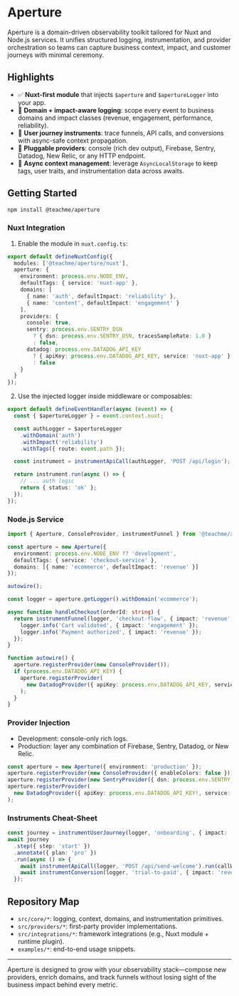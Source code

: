 # Aperture

Aperture is a domain-driven observability toolkit tailored for Nuxt and Node.js services. It unifies structured logging, instrumentation, and provider orchestration so teams can capture business context, impact, and customer journeys with minimal ceremony.

## Highlights

- ✅ **Nuxt-first module** that injects `$aperture` and `$apertureLogger` into your app.
- 🎯 **Domain + impact-aware logging**: scope every event to business domains and impact classes (revenue, engagement, performance, reliability).
- 🧭 **User journey instruments**: trace funnels, API calls, and conversions with async-safe context propagation.
- 🔌 **Pluggable providers**: console (rich dev output), Firebase, Sentry, Datadog, New Relic, or any HTTP endpoint.
- 🧱 **Async context management**: leverage `AsyncLocalStorage` to keep tags, user traits, and instrumentation data across awaits.

## Getting Started

```bash
npm install @teachme/aperture
```

### Nuxt Integration

1. Enable the module in `nuxt.config.ts`:

```ts
export default defineNuxtConfig({
  modules: ['@teachme/aperture/nuxt'],
  aperture: {
    environment: process.env.NODE_ENV,
    defaultTags: { service: 'nuxt-app' },
    domains: [
      { name: 'auth', defaultImpact: 'reliability' },
      { name: 'content', defaultImpact: 'engagement' }
    ],
    providers: {
      console: true,
      sentry: process.env.SENTRY_DSN
        ? { dsn: process.env.SENTRY_DSN, tracesSampleRate: 1.0 }
        : false,
      datadog: process.env.DATADOG_API_KEY
        ? { apiKey: process.env.DATADOG_API_KEY, service: 'nuxt-app' }
        : false
    }
  }
});
```

2. Use the injected logger inside middleware or composables:

```ts
export default defineEventHandler(async (event) => {
  const { $apertureLogger } = event.context.nuxt;

  const authLogger = $apertureLogger
    .withDomain('auth')
    .withImpact('reliability')
    .withTags({ route: event.path });

  const instrument = instrumentApiCall(authLogger, 'POST /api/login');

  return instrument.run(async () => {
    // ... auth logic
    return { status: 'ok' };
  });
});
```

### Node.js Service

```ts
import { Aperture, ConsoleProvider, instrumentFunnel } from '@teachme/aperture';

const aperture = new Aperture({
  environment: process.env.NODE_ENV ?? 'development',
  defaultTags: { service: 'checkout-service' },
  domains: [{ name: 'ecommerce', defaultImpact: 'revenue' }]
});

autowire();

const logger = aperture.getLogger().withDomain('ecommerce');

async function handleCheckout(orderId: string) {
  return instrumentFunnel(logger, 'checkout-flow', { impact: 'revenue', tags: { orderId } }).run(async () => {
    logger.info('Cart validated', { impact: 'engagement' });
    logger.info('Payment authorized', { impact: 'revenue' });
  });
}

function autowire() {
  aperture.registerProvider(new ConsoleProvider());
  if (process.env.DATADOG_API_KEY) {
    aperture.registerProvider(
      new DatadogProvider({ apiKey: process.env.DATADOG_API_KEY, service: 'checkout-service' })
    );
  }
}
```

### Provider Injection

- Development: console-only rich logs.
- Production: layer any combination of Firebase, Sentry, Datadog, or New Relic.

```ts
const aperture = new Aperture({ environment: 'production' });
aperture.registerProvider(new ConsoleProvider({ enableColors: false }));
aperture.registerProvider(new SentryProvider({ dsn: process.env.SENTRY_DSN }));
aperture.registerProvider(
  new DatadogProvider({ apiKey: process.env.DATADOG_API_KEY!, service: 'public-api' })
);
```

### Instruments Cheat-Sheet

```ts
const journey = instrumentUserJourney(logger, 'onboarding', { impact: 'engagement' });
await journey
  .step({ step: 'start' })
  .annotate({ plan: 'pro' })
  .run(async () => {
    await instrumentApiCall(logger, 'POST /api/send-welcome').run(callWelcomeApi);
    await instrumentConversion(logger, 'trial-to-paid', { impact: 'revenue' }).run(upgradeUser);
  });
```

## Repository Map

- `src/core/*`: logging, context, domains, and instrumentation primitives.
- `src/providers/*`: first-party provider implementations.
- `src/integrations/*`: framework integrations (e.g., Nuxt module + runtime plugin).
- `examples/*`: end-to-end usage snippets.

---

Aperture is designed to grow with your observability stack—compose new providers, enrich domains, and track funnels without losing sight of the business impact behind every metric.
